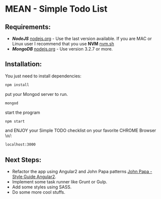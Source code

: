 # MEAN - Simple Todo List

## Requirements:
- **_NodeJS_** [nodejs.org](https://nodejs.org/) - Use the last version available. If you are MAC or Linux user I recommend that you use **NVM** [nvm.sh](https://github.com/creationix/nvm/blob/master/README.markdown)
- **_MongoDB_** [nodejs.org](https://www.mongodb.com/) - Use version 3.2.7 or more.

## Installation:

You just need to install dependencies:

```bash
npm install
```

put your Mongod server to run.

```bash
mongod
```

start the program

```bash
npm start
```

and ENJOY your Simple TODO checklist on your favorite CHROME Browser \\o/:
```bash
localhost:3000
```


## Next Steps:
- Refactor the app using Angular2 and John Papa patterns [John Papa - Style Guide Angular2](https://github.com/johnpapa/angular2-tour-of-heroes).
- Implement some task runner like Grunt or Gulp.
- Add some styles using SASS.
- Do some more cool stuffs.

